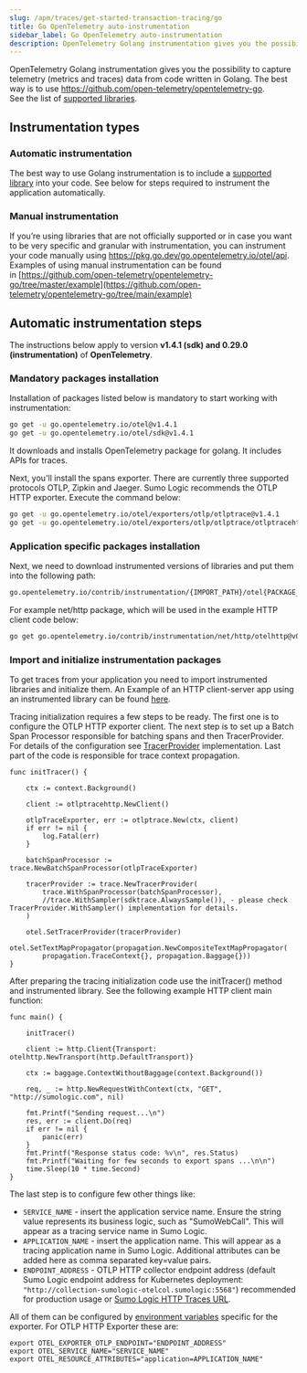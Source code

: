 ```yaml
---
slug: /apm/traces/get-started-transaction-tracing/go
title: Go OpenTelemetry auto-instrumentation
sidebar_label: Go OpenTelemetry auto-instrumentation
description: OpenTelemetry Golang instrumentation gives you the possibility to capture telemetry (metrics and traces) data from code written in Golang.
---
```


OpenTelemetry Golang instrumentation gives you the possibility to capture telemetry (metrics and traces) data from code written in Golang. The best way is to use https://github.com/open-telemetry/opentelemetry-go. See the list of [supported libraries](https://github.com/open-telemetry/opentelemetry-go-contrib/tree/v1.4.0/instrumentation#instrumentation-packages).

## Instrumentation types

### Automatic instrumentation

The best way to use Golang instrumentation is to include a [supported library](https://github.com/open-telemetry/opentelemetry-go-contrib/tree/v1.4.0/instrumentation#instrumentation-packages) into your code. See below for steps required to instrument the application automatically.

### Manual instrumentation

If you’re using libraries that are not officially supported or in case you want to be very specific and granular with instrumentation, you can instrument your code manually using https://pkg.go.dev/go.opentelemetry.io/otel/api. Examples of using manual instrumentation can be found in [https://github.com/open-telemetry/opentelemetry-go/tree/master/example](https://github.com/open-telemetry/opentelemetry-go/tree/main/example)

## Automatic instrumentation steps

The instructions below apply to version **v1.4.1 (sdk) and 0.29.0 (instrumentation)** of **OpenTelemetry**.

### Mandatory packages installation

Installation of packages listed below is mandatory to start working with instrumentation:

```bash
go get -u go.opentelemetry.io/otel@v1.4.1
go get -u go.opentelemetry.io/otel/sdk@v1.4.1
```

It downloads and installs OpenTelemetry package for golang. It includes APIs for traces.

Next, you'll install the spans exporter. There are currently three supported protocols OTLP, Zipkin and Jaeger. Sumo Logic recommends the OTLP HTTP exporter. Execute the command below:

```bash
go get -u go.opentelemetry.io/otel/exporters/otlp/otlptrace@v1.4.1
go get -u go.opentelemetry.io/otel/exporters/otlp/otlptrace/otlptracehttp@v1.4.1
```

### Application specific packages installation

Next, we need to download instrumented versions of libraries and put them into the following path:

```bash
go.opentelemetry.io/contrib/instrumentation/{IMPORT_PATH}/otel{PACKAGE_NAME}@{VERSION}
```

For example net/http package, which will be used in the example HTTP client code below:

```bash
go get go.opentelemetry.io/contrib/instrumentation/net/http/otelhttp@v0.29.0
```

### Import and initialize instrumentation packages 

To get traces from your application you need to import instrumented libraries and initialize them. An Example of an HTTP client-server app using an instrumented library can be found [here](https://github.com/open-telemetry/opentelemetry-go-contrib/tree/main/instrumentation/net/http/otelhttp/example#http-client-server-example).

Tracing initialization requires a few steps to be ready. The first one is to configure the OTLP HTTP exporter client. The next step is to set up a Batch Span Processor responsible for batching spans and then TracerProvider. For details of the configuration see [TracerProvider](https://github.com/open-telemetry/opentelemetry-go/blob/v1.4.0/sdk/trace/provider.go#L35) implementation. Last part of the code is responsible for trace context propagation.

```
func initTracer() {

    ctx := context.Background()

    client := otlptracehttp.NewClient()

    otlpTraceExporter, err := otlptrace.New(ctx, client)
    if err != nil {
        log.Fatal(err)
    }

    batchSpanProcessor := trace.NewBatchSpanProcessor(otlpTraceExporter)

    tracerProvider := trace.NewTracerProvider(
        trace.WithSpanProcessor(batchSpanProcessor),
        //trace.WithSampler(sdktrace.AlwaysSample()), - please check TracerProvider.WithSampler() implementation for details.
    )

    otel.SetTracerProvider(tracerProvider)
    otel.SetTextMapPropagator(propagation.NewCompositeTextMapPropagator(
        propagation.TraceContext{}, propagation.Baggage{}))
}
```

After preparing the tracing initialization code use the initTracer() method and instrumented library. See the following example HTTP client main function:

```
func main() {

    initTracer()

    client := http.Client{Transport: otelhttp.NewTransport(http.DefaultTransport)}

    ctx := baggage.ContextWithoutBaggage(context.Background())

    req, _ := http.NewRequestWithContext(ctx, "GET", "http://sumologic.com", nil)

    fmt.Printf("Sending request...\n")
    res, err := client.Do(req)
    if err != nil {
        panic(err)
    }
    fmt.Printf("Response status code: %v\n", res.Status)
    fmt.Printf("Waiting for few seconds to export spans ...\n\n")
    time.Sleep(10 * time.Second)
}
```

The last step is to configure few other things like:

* `SERVICE_NAME` - insert the application service name. Ensure the string value represents its business logic, such as "SumoWebCall". This will appear as a tracing service name in Sumo Logic.
* `APPLICATION_NAME` - insert the application name. This will appear as a tracing application name in Sumo Logic. Additional attributes can be added here as comma separated key=value pairs.
* `ENDPOINT_ADDRESS` - OTLP HTTP collector endpoint address (default Sumo Logic endpoint address for Kubernetes deployment: `"http://collection-sumologic-otelcol.sumologic:5568"`) recommended for production usage or [Sumo Logic HTTP Traces URL](../../http-traces-source.md).

All of them can be configured by [environment variables](https://github.com/open-telemetry/opentelemetry-go/tree/v1.4.0/exporters/otlp/otlptrace#otlptracehttp) specific for the exporter. For OTLP HTTP Exporter these are:

```
export OTEL_EXPORTER_OTLP_ENDPOINT="ENDPOINT_ADDRESS"
export OTEL_SERVICE_NAME="SERVICE_NAME"
export OTEL_RESOURCE_ATTRIBUTES="application=APPLICATION_NAME"
```
